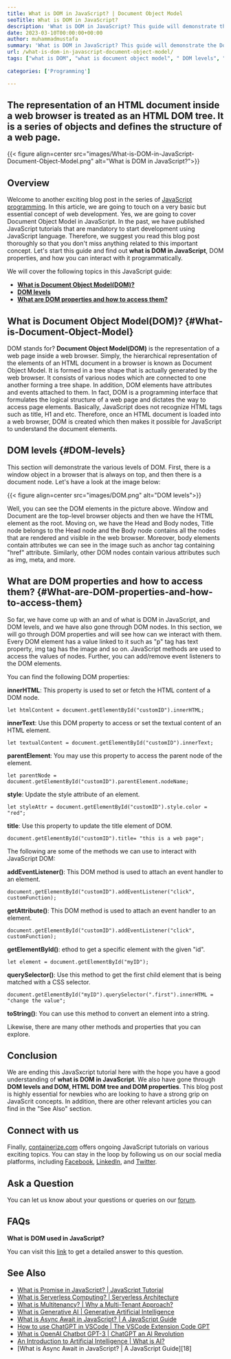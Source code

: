 ```yaml
---
title: What is DOM in JavaScript? | Document Object Model
seoTitle: What is DOM in JavaScript?
description: 'What is DOM in JavaScript? This guide will demonstrate the Document Object Model, properties of DOM, levels of DOM, and how to access DOM elements.'
date: 2023-03-10T00:00:00+00:00
author: muhammadmustafa
summary: 'What is DOM in JavaScript? This guide will demonstrate the Document Object Model, properties of DOM, levels of DOM, and how to access DOM elements.'
url: /what-is-dom-in-javascript-document-object-model/
tags: ["what is DOM", "what is document object model", " DOM levels", "HTML DOM tree", "DOM properties"]
    
categories: ['Programming']

---
```

## The representation of an HTML document inside a web browser is treated as an HTML DOM tree. It is a series of objects and defines the structure of a web page.

{{< figure align=center src="images/What-is-DOM-in-JavaScript-Document-Object-Model.png" alt="What is DOM in JavaScript?">}}
## Overview

Welcome to another exciting blog post in the series of [JavaScript programming][1]. In this article, we are going to touch on a very basic but essential concept of web development. Yes, we are going to cover Document Object Model in JavaScript. In the past, we have published JavaScript tutorials that are mandatory to start development using JavaScript language. Therefore, we suggest you read this blog post thoroughly so that you don't miss anything related to this important concept. Let's start this guide and find out **what is DOM in JavaScript**, DOM properties, and how you can interact with it programmatically.

We will cover the following topics in this JavaScript guide:

  * **[What is Document Object Model(DOM)?][2]**
  * **[DOM levels][3]**
  * **[What are DOM properties and how to access them?][4]**

## What is Document Object Model(DOM)? {#What-is-Document-Object-Model}

DOM stands for? **Document Object Model(DOM)** is the representation of a web page inside a web browser. Simply, the hierarchical representation of the elements of an HTML document in a browser is known as Document Object Model. It is formed in a tree shape that is actually generated by the web browser. It consists of various nodes which are connected to one another forming a tree shape. In addition, DOM elements have attributes and events attached to them. 
In fact, DOM is a programming interface that formulates the logical structure of a web page and dictates the way to access page elements. Basically, JavaScript does not recognize HTML tags such as title, H1 and etc. Therefore, once an HTML document is loaded into a web browser, DOM is created which then makes it possible for JavaScript to understand the document elements. 

## DOM levels {#DOM-levels}

This section will demonstrate the various levels of DOM. First, there is a window object in a browser that is always on top, and then there is a document node. Let's have a look at the image below: 

{{< figure align=center src="images/DOM.png" alt="DOM levels">}}

Well, you can see the DOM elements in the picture above. Window and Document are the top-level browser objects and then we have the HTML element as the root. Moving on, we have the Head and Body nodes, Title node belongs to the Head node and the Body node contains all the nodes that are rendered and visible in the web browser. Moreover, body elements contain attributes we can see in the image such as anchor tag containing "href" attribute. Similarly, other DOM nodes contain various attributes such as img, meta, and more.

## What are DOM properties and how to access them? {#What-are-DOM-properties-and-how-to-access-them}

So far, we have come up with an and of what is DOM in JavaScript, and DOM levels, and we have also gone through DOM nodes. In this section, we will go through DOM properties and will see how can we interact with them. Every DOM element has a value linked to it such as "p" tag has text property, img tag has the image and so on. JavaScript methods are used to access the values of nodes. Further, you can add/remove event listeners to the DOM elements. 

You can find the following DOM properties:

**innerHTML**: This property is used to set or fetch the HTML content of a DOM node. 
```
let htmlContent = document.getElementById("customID").innerHTML;
```
**innerText**: Use this DOM property to access or set the textual content of an HTML element.
```
let textualContent = document.getElementById("customID").innerText;
```
**parentElement**: You may use this property to access the parent node of the element.
```
let parentNode = document.getElementById("customID").parentElement.nodeName;
```
**style**: Update the style attribute of an element.
```
let styleAttr = document.getElementById("customID").style.color = "red";
```
**title**: Use this property to update the title element of DOM.
```
document.getElementById("customID").title= "this is a web page";
```
 The following are some of the methods we can use to interact with JavaScript DOM:

**addEventListener()**: This DOM method is used to attach an event handler to an element.
```
document.getElementById("customID").addEventListener("click", customFunction);
```
**getAttribute()**: This DOM method is used to attach an event handler to an element.
```
document.getElementById("customID").addEventListener("click", customFunction);
```
**getElementById()**: ethod to get a specific element with the given "id".
```
let element = document.getElementById("myID");
```
**querySelector()**: Use this method to get the first child element that is being matched with a CSS selector.
```
document.getElementById("myID").querySelector(".first").innerHTML = "change the value";
```
**toString()**: You can use this method to convert an element into a string.

Likewise, there are many other methods and properties that you can explore. 

## Conclusion

We are ending this JavaSxcript tutorial here with the hope you have a good understanding of **what is DOM in JavaScript**. We also have gone through **DOM levels and DOM, HTML DOM tree and DOM properties**. This blog post is highly essential for newbies who are looking to have a strong grip on JavaScrit concepts. In addition, there are other relevant articles you can find in the "See Also" section. 

## Connect with us

Finally, [containerize.com][5] offers ongoing JavaScript tutorials on various exciting topics. You can stay in the loop by following us on our social media platforms, including [Facebook][6], [LinkedIn][7], and [Twitter][8].

## Ask a Question

You can let us know about your questions or queries on our [forum][9].

## FAQs

**What is DOM used in JavaScript?**

You can visit this [link][2] to get a detailed answer to this question. 

## See Also

  * [What is Promise in JavaScript? | JavaScript Tutorial][10]
  * [What is Serverless Computing? | Serverless Architecture][11]
  * [What is Multitenancy? | Why a Multi-Tenant Approach?][12]
  * [What is Generative AI | Generative Artificial Intelligence][13]
  * [What is Async Await in JavaScript? | A JavaScript Guide][14] 
  * [How to use ChatGPT in VSCode | The VSCode Extension Code GPT][15]
  * [What is OpenAI Chatbot GPT-3 | ChatGPT an AI Revolution][16]
  * [An Introduction to Artificial Intelligence | What is AI?][17]
  * [What is Async Await in JavaScript? | A JavaScript Guide][18]


 [1]: https://blog.containerize.com/categories/programming/
 [2]: #What-is-Document-Object-Model
 [3]: #DOM-levels
 [4]: #What-are-DOM-properties-and-how-to-access-them
 [5]: https://www.containerize.com/
 [6]: https://web.facebook.com/containerize
 [7]: https://www.linkedin.com/company/containerize/
 [8]: https://twitter.com/containerize_co
 [9]: https://forum.containerize.com/
 [10]: https://blog.containerize.com/what-is-promise-in-javascript-javascript-tutorial/
 [11]: https://blog.containerize.com/programming/what-is-serverless-computing-serverless-architecture/
 [12]: https://blog.containerize.com/programming/what-is-multitenancy-why-a-multi-tenant-approach-2/
 [13]: https://blog.containerize.com/artificial-intelligence/what-is-generative-ai-generative-artificial-intelligence/
 [14]: https://blog.containerize.com/what-is-async-await-in-javascript-a-javascript-guide/
 [15]: https://blog.containerize.com/artificial-intelligence/how-to-use-chatgpt-in-vscode-the-vscode-extension-codegpt/
 [16]: https://blog.containerize.com/artificial-intelligence/what-is-openai-chatbot-gpt-3-chatgpt-an-ai-revolution/
 [17]: https://blog.containerize.com/artificial-intelligence/an-introduction-to-artificial-intelligence-what-is-ai/

